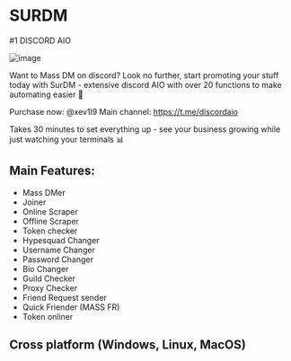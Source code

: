 # SURDM
#1 DISCORD AIO

![image](https://github.com/OhXevItsU/SURDM/assets/155171922/0a86b6e7-8b81-4426-b5b4-2d395fcb47f7)


Want to Mass DM on discord? Look no further, start promoting your stuff today with SurDM - extensive discord AIO with over 20 functions to make automating easier 📌

Purchase now: @xev1l9
Main channel: https://t.me/discordaio

Takes 30 minutes to set everything up - see your business growing while just watching your terminals 📊



## Main Features:
- Mass DMer 
- Joiner  
- Online Scraper  
- Offline Scraper 
- Token checker  
- Hypesquad Changer 
- Username Changer 
- Password Changer 
- Bio Changer 
- Guild Checker  
- Proxy Checker
- Friend Request sender
- Quick Friender (MASS FR)
- Token onliner

## Cross platform (Windows, Linux, MacOS)
